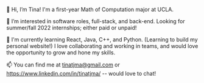 👋 Hi, I’m Tina! I'm a first-year Math of Computation major at UCLA. 

👀 I’m interested in software roles, full-stack, and back-end. Looking for summer/fall 2022 internships; either paid or unpaid! 

🌱 I'm currently learning React, Java, C++, and Python. (Learning to build my personal website!) I love collaborating and working in teams, and would love the opportunity to grow and hone my skills. 

📫 You can find me at tinatjma@gmail.com or https://www.linkedin.com/in/tinatjma/ -- would love to chat! 
